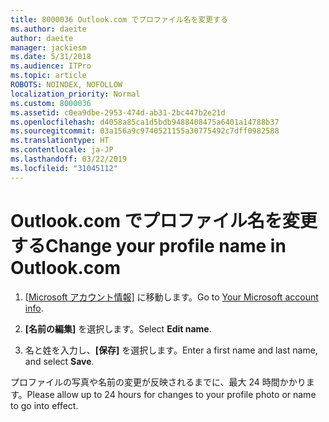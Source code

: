 ```yaml
---
title: 8000036 Outlook.com でプロファイル名を変更する
ms.author: daeite
author: daeite
manager: jackiesm
ms.date: 5/31/2018
ms.audience: ITPro
ms.topic: article
ROBOTS: NOINDEX, NOFOLLOW
localization_priority: Normal
ms.custom: 8000036
ms.assetid: c0ea9dbe-2953-474d-ab31-2bc447b2e21d
ms.openlocfilehash: d4058a85ca1d5bdb9488408475a6401a14788b37
ms.sourcegitcommit: 03a156a9c9740521155a30775492c7dff0982588
ms.translationtype: HT
ms.contentlocale: ja-JP
ms.lasthandoff: 03/22/2019
ms.locfileid: "31045112"
---
```

# <a name="change-your-profile-name-in-outlookcom"></a><span data-ttu-id="c5c77-102">Outlook.com でプロファイル名を変更する</span><span class="sxs-lookup"><span data-stu-id="c5c77-102">Change your profile name in Outlook.com</span></span>

1. <span data-ttu-id="c5c77-103">[[Microsoft アカウント情報]](https://go.microsoft.com/fwlink/p/?linkid=860841) に移動します。</span><span class="sxs-lookup"><span data-stu-id="c5c77-103">Go to [Your Microsoft account info](https://go.microsoft.com/fwlink/p/?linkid=860841).</span></span>
    
2. <span data-ttu-id="c5c77-104">**[名前の編集]** を選択します。</span><span class="sxs-lookup"><span data-stu-id="c5c77-104">Select **Edit name**.</span></span> 
    
3. <span data-ttu-id="c5c77-105">名と姓を入力し、**[保存]** を選択します。</span><span class="sxs-lookup"><span data-stu-id="c5c77-105">Enter a first name and last name, and select **Save**.</span></span> 
    
<span data-ttu-id="c5c77-106">プロファイルの写真や名前の変更が反映されるまでに、最大 24 時間かかります。</span><span class="sxs-lookup"><span data-stu-id="c5c77-106">Please allow up to 24 hours for changes to your profile photo or name to go into effect.</span></span>
  

